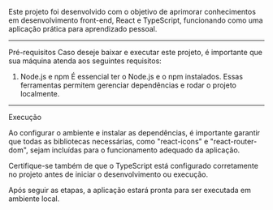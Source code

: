 Este projeto foi desenvolvido com o objetivo de aprimorar conhecimentos em desenvolvimento front-end, React e TypeScript, funcionando como uma aplicação prática para aprendizado pessoal.

---

Pré-requisitos
Caso deseje baixar e executar este projeto, é importante que sua máquina atenda aos seguintes requisitos:

1. Node.js e npm 
   É essencial ter o Node.js e o npm instalados. Essas ferramentas permitem gerenciar dependências e rodar o projeto localmente.
---

Execução

Ao configurar o ambiente e instalar as dependências, é importante garantir que todas as bibliotecas necessárias, como "react-icons" e "react-router-dom", sejam incluídas para o funcionamento adequado da aplicação.

Certifique-se também de que o TypeScript está configurado corretamente no projeto antes de iniciar o desenvolvimento ou execução.

Após seguir as etapas, a aplicação estará pronta para ser executada em ambiente local.
